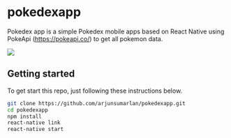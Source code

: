 # pokedexapp

Pokedex app is a simple Pokedex mobile apps based on React Native using PokeApi (https://pokeapi.co/) to get all pokemon data.

![](https://github.com/arjunsumarlan/pokedexapp/blob/master/Pokedexapp.gif)

## Getting started

To get start this repo, just following these instructions below.

```sh
git clone https://github.com/arjunsumarlan/pokedexapp.git
cd pokedexapp
npm install
react-native link
react-native start
```
